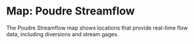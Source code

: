 # Map: Poudre Streamflow

The Poudre Streamflow map shows locations that provide real-time flow data,
including diversions and stream gages.
